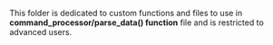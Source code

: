 This folder is dedicated to custom functions and files to use in **command_processor/parse_data() function** file and is restricted to advanced users.